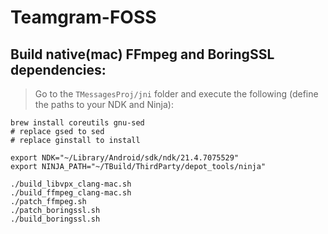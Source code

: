 # Teamgram-FOSS

## Build native(mac) FFmpeg and BoringSSL dependencies:
> Go to the `TMessagesProj/jni` folder and execute the following (define the paths to your NDK and Ninja):

```
brew install coreutils gnu-sed
# replace gsed to sed
# replace ginstall to install
```

```
export NDK="~/Library/Android/sdk/ndk/21.4.7075529"
export NINJA_PATH="~/TBuild/ThirdParty/depot_tools/ninja"

./build_libvpx_clang-mac.sh
./build_ffmpeg_clang-mac.sh
./patch_ffmpeg.sh
./patch_boringssl.sh
./build_boringssl.sh
```

